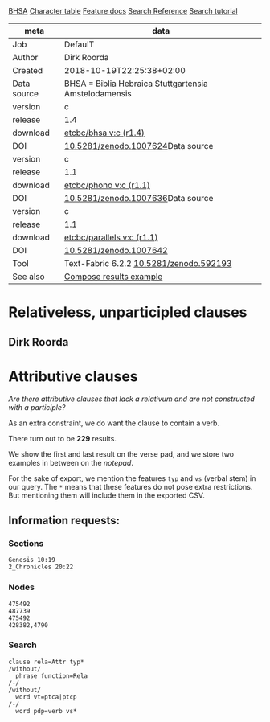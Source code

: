 

<div class="hdlinks">
  <a target="_blank" href="https://etcbc.github.io/bhsa" title="provenance of this corpus">BHSA</a>
  <a target="_blank" href="https://dans-labs.github.io/text-fabric/Writing/Hebrew/" title="Hebrew characters and transcriptions">Character table</a>
  <a target="_blank" href="https://etcbc.github.io/bhsa/features/hebrew/c/0_home.html" title="BHSA feature documentation">Feature docs</a>
  <a target="_blank" href="https://dans-labs.github.io/text-fabric/Api/General/#search-templates" title="Search Templates Introduction and Reference">Search Reference</a>
  <a target="_blank" href="https://nbviewer.jupyter.org/github/etcbc/bhsa/blob/master/tutorial/search.ipynb" title="Search tutorial in Jupyter Notebook">Search tutorial</a>
</div>



meta | data
--- | ---
Job | DefaulT
Author | Dirk Roorda
Created | 2018-10-19T22:25:38+02:00
Data source | BHSA = Biblia Hebraica Stuttgartensia Amstelodamensis
version | c
release | 1.4
download   | [etcbc/bhsa v:c (r1.4)](https://github.com/etcbc/bhsa/releases/download/1.4/c.zip)
DOI | [10.5281/zenodo.1007624](https://doi.org/10.5281/zenodo.1007624)Data source | Phonetic Transcriptions
version | c
release | 1.1
download   | [etcbc/phono v:c (r1.1)](https://github.com/etcbc/phono/releases/download/1.1/c.zip)
DOI | [10.5281/zenodo.1007636](https://doi.org/10.5281/zenodo.1007636)Data source | Parallel Passages
version | c
release | 1.1
download   | [etcbc/parallels v:c (r1.1)](https://github.com/etcbc/parallels/releases/download/1.1/c.zip)
DOI | [10.5281/zenodo.1007642](https://doi.org/10.5281/zenodo.1007642)
Tool | Text-Fabric 6.2.2 [10.5281/zenodo.592193](https://doi.org/10.5281/zenodo.592193)
See also | [Compose results example](https://nbviewer.jupyter.org/github/dans-labs/text-fabric/blob/master/examples/compose.ipynb)


# Relativeless, unparticipled clauses

## Dirk Roorda

# Attributive clauses

*Are there attributive clauses that lack a relativum and are not constructed with a participle?*

As an extra constraint, we do want the clause to contain a verb.

There turn out to be **229** results.

We show the first and last result on the verse pad, and we store two examples in between on the *notepad*.

For the sake of export, we mention the features `typ` and `vs` (verbal stem) in our query. The `*` means that these features do not pose extra restrictions. But mentioning them will include them in the exported CSV.

## Information requests:

### Sections

```
Genesis 10:19
2_Chronicles 20:22
```

### Nodes

```
475492
487739
475492
428382,4790
```

### Search

```
clause rela=Attr typ*
/without/
  phrase function=Rela
/-/
/without/
  word vt=ptca|ptcp
/-/
  word pdp=verb vs*
```
